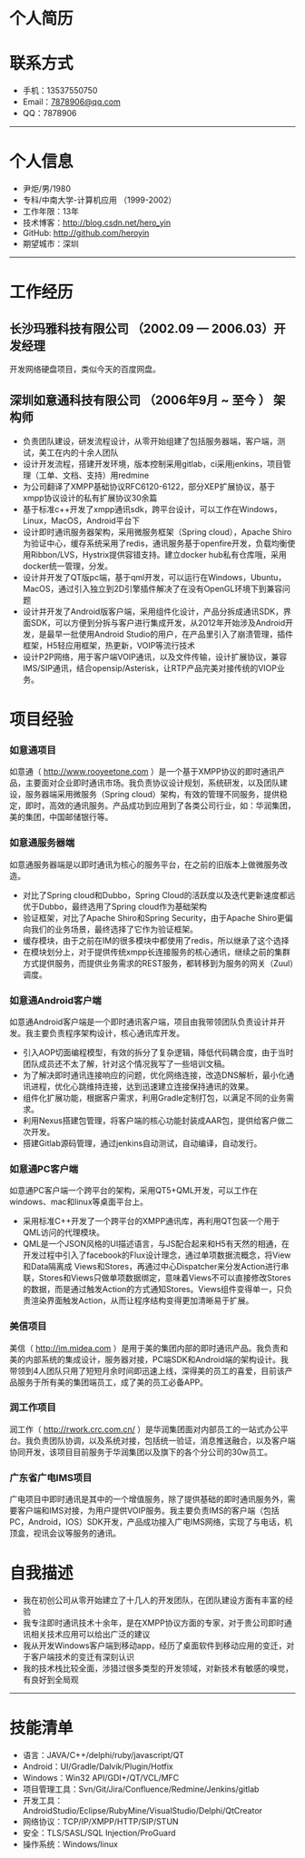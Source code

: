 
# 个人简历

# 联系方式

- 手机：13537550750
- Email：7878906@qq.com 
- QQ：7878906

---

# 个人信息

 - 尹炬/男/1980 
 - 专科/中南大学-计算机应用 （1999-2002）
 - 工作年限：13年
 - 技术博客：http://blog.csdn.net/hero_yin
 - GitHub: http://github.com/heroyin
 - 期望城市：深圳

---

# 工作经历

## 长沙玛雅科技有限公司 （2002.09 — 2006.03）开发经理

开发网络硬盘项目，类似今天的百度网盘。

## 深圳如意通科技有限公司 （2006年9月 ~ 至今 ） 架构师

- 负责团队建设，研发流程设计，从零开始组建了包括服务器端，客户端，测试，美工在内的十余人团队
- 设计开发流程，搭建开发环境，版本控制采用gitlab，ci采用jenkins，项目管理（工单、文档、支持）用redmine
- 为公司翻译了XMPP基础协议RFC6120-6122，部分XEP扩展协议，基于xmpp协议设计的私有扩展协议30余篇
- 基于标准c++开发了xmpp通讯sdk，跨平台设计，可以工作在Windows，Linux，MacOS，Android平台下
- 设计即时通讯服务器架构，采用微服务框架（Spring cloud），Apache Shiro为验证中心，缓存系统采用了redis，通讯服务基于openfire开发，负载均衡使用Ribbon/LVS，Hystrix提供容错支持。建立docker hub私有仓库哦，采用docker统一管理，分发。
- 设计并开发了QT版pc端，基于qml开发，可以运行在Windows，Ubuntu，MacOS，通过引入独立到2D引擎插件解决了在没有OpenGL环境下到兼容问题
- 设计并开发了Android版客户端，采用组件化设计，产品分拆成通讯SDK，界面SDK，可以方便到分拆与客户进行集成开发，从2012年开始涉及Android开发，是最早一批使用Android Studio的用户，在产品里引入了崩溃管理，插件框架，H5轻应用框架，热更新，VOIP等流行技术
- 设计P2P网络，用于客户端VOIP通讯，以及文件传输，设计扩展协议，兼容IMS/SIP通讯，结合opensip/Asterisk，让RTP产品完美对接传统的VIOP业务。

# 项目经验

### 如意通项目 
如意通（ http://www.rooyeetone.com ）是一个基于XMPP协议的即时通讯产品，主要面对企业即时通讯市场。我负责协议设计规划，系统研发，以及团队建设，服务器端采用微服务（Spring cloud）架构，有效的管理不同服务，提供稳定，即时，高效的通讯服务。产品成功到应用到了各类公司行业，如：华润集团，美的集团，中国邮储银行等。

### 如意通服务器端

如意通服务器端是以即时通讯为核心的服务平台，在之前的旧版本上做微服务改造。
- 对比了Spring cloud和Dubbo，Spring Cloud的活跃度以及迭代更新速度都远优于Dubbo，最终选用了Spring cloud作为基础架构
- 验证框架，对比了Apache Shiro和Spring Security，由于Apache Shiro更偏向我们的业务场景，最终选择了它作为验证框架。
- 缓存模块，由于之前在IM的很多模块中都使用了redis，所以继承了这个选择
- 在模块划分上，对于提供传统xmpp长连接服务的核心通讯，继续之前的集群方式提供服务，而提供业务需求的REST服务，都转移到为服务的网关（Zuul）调度。

### 如意通Android客户端
如意通Android客户端是一个即时通讯客户端，项目由我带领团队负责设计并开发。我主要负责程序架构设计，核心通讯库开发。
- 引入AOP切面编程模型，有效的拆分了复杂逻辑，降低代码耦合度，由于当时团队成员还不太了解，针对这个情况我写了一些培训文稿。
- 为了解决即时通讯连接响应的问题，优化网络连接，改造DNS解析，最小化通讯进程，优化心跳维持连接，达到迅速建立连接保持通讯的效果。
- 组件化扩展功能，根据客户需求，利用Gradle定制打包，以满足不同的业务需求。
- 利用Nexus搭建包管理，将客户端的核心功能封装成AAR包，提供给客户做二次开发。
- 搭建Gitlab源码管理，通过jenkins自动测试，自动编译，自动发行。

### 如意通PC客户端
如意通PC客户端一个跨平台的架构，采用QT5+QML开发，可以工作在windows、mac和linux等桌面平台上。
- 采用标准C++开发了一个跨平台的XMPP通讯库，再利用QT包装一个用于QML访问的代理模块。
- QML是一个JSON风格的UI描述语言，与JS配合起来和H5有天然的相通，在开发过程中引入了facebook的Flux设计理念，通过单项数据流概念，将View和Data隔离成 Views和Stores，再通过中心Dispatcher来分发Action进行串联，Stores和Views只做单项数据绑定，意味着Views不可以直接修改Stores的数据，而是通过触发Action的方式通知Stores。Views组件变得单一，只负责渲染界面触发Action，从而让程序结构变得更加清晰易于扩展。
 
### 美信项目 
美信（ http://im.midea.com ）是用于美的集团内部的即时通讯产品。我负责和美的内部系统的集成设计，服务器对接，PC端SDK和Android端的架构设计。我带领到4人团队只用了短短月余时间即迅速上线，深得美的员工的喜爱，目前该产品服务于所有美的集团端员工，成了美的员工必备APP。

### 润工作项目
润工作（ http://rwork.crc.com.cn/ ）是华润集团面对内部员工的一站式办公平台。我负责团队协调，以及系统对接，包括统一验证，消息推送融合，以及客户端协同开发，该项目目前服务于华润集团以及旗下的各个分公司的30w员工。

### 广东省广电IMS项目
广电项目中即时通讯是其中的一个增值服务，除了提供基础的即时通讯服务外，需要客户端和IMS对接，为用户提供VOIP服务。我主要负责IMS的客户端（包括PC，Android，IOS）SDK开发，产品成功接入广电IMS网络，实现了与电话，机顶盒，视讯会议等服务的通讯。

# 自我描述
- 我在初创公司从零开始建立了十几人的开发团队，在团队建设方面有丰富的经验
- 我专注即时通讯技术十余年，是在XMPP协议方面的专家，对于贵公司即时通讯相关技术应用可以给出广泛的建议
- 我从开发Windows客户端到移动app，经历了桌面软件到移动应用的变迁，对于客户端技术的变迁有深刻认识
- 我的技术栈比较全面，涉猎过很多类型的开发领域，对新技术有敏感的嗅觉，有良好到全局观

---
# 技能清单
- 语言：JAVA/C++/delphi/ruby/javascript/QT
- Android：UI/Gradle/Dalvik/Plugin/Hotfix
- Windows：Win32 API/GDI+/QT/VCL/MFC
- 项目管理工具：Svn/Git/Jira/Confluence/Redmine/Jenkins/gitlab
- 开发工具：AndroidStudio/Eclipse/RubyMine/VisualStudio/Delphi/QtCreator
- 网络协议：TCP/IP/XMPP/HTTP/SIP/STUN
- 安全：TLS/SASL/SQL Injection/ProGuard 
- 操作系统：Windows/linux
